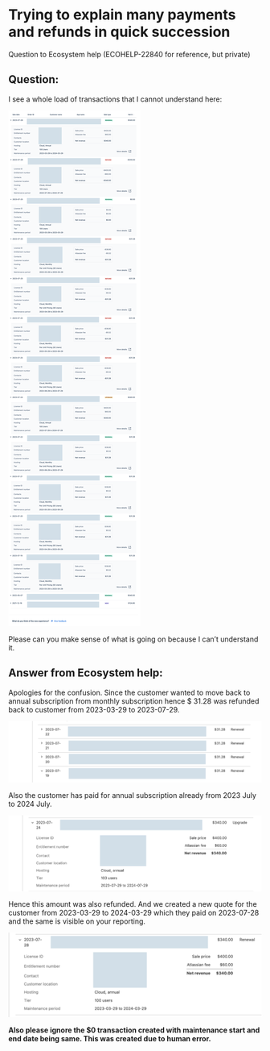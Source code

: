 # Trying to explain many payments and refunds in quick succession

Question to Ecosystem help (ECOHELP-22840 for reference, but private)

## Question:

I see a whole load of transactions that I cannot understand here:

[![image-q.png](image-q.png)](image-q.png)

Please can you make sense of what is going on because I can’t understand it.


## Answer from Ecosystem help:

Apologies for the confusion. Since the customer wanted to move back to annual subscription from monthly subscription 
hence $ 31.28 was refunded back to customer from 2023-03-29 to 2023-07-29.

[![image-a.png](image-a.png)](image-a.png)
 

Also the customer has paid for annual subscription already from 2023 July to 2024 July.

[![image-b.png](image-b.png)](image-b.png)

Hence this amount was also refunded. And we created a new quote for the customer from 2023-03-29 to 2024-03-29 
which they paid on 2023-07-28 and the same is visible on your reporting.

[![image-c.png](image-c.png)](image-c.png)

**Also please ignore the $0 transaction created with maintenance start and end date being same. This was created due to human error.**
